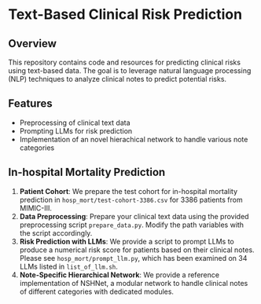 # Text-Based Clinical Risk Prediction

## Overview

This repository contains code and resources for predicting clinical risks using text-based data. The goal is to leverage natural language processing (NLP) techniques to analyze clinical notes to predict potential risks.

## Features

- Preprocessing of clinical text data
- Prompting LLMs for risk prediction
- Implementation of an novel hierachical network to handle various note categories


## In-hospital Mortality Prediction

1. **Patient Cohort**: We prepare the test cohort for in-hospital mortality prediction in `hosp_mort/test-cohort-3386.csv` for 3386 patients from MIMIC-III.
2. **Data Preprocessing**: Prepare your clinical text data using the provided preprocessing script `prepare_data.py`. Modify the path variables with the script accordingly.
3. **Risk Prediction with LLMs**: We provide a script to prompt LLMs to produce a numerical risk score for patients based on their clinical notes. Please see `hosp_mort/prompt_llm.py`, which has been examined on 34 LLMs listed in `list_of_llm.sh`. 
4. **Note-Specific Hierarchical Network**: We provide a reference implementation of NSHNet, a modular network to handle clinical notes of different categories with dedicated modules.



